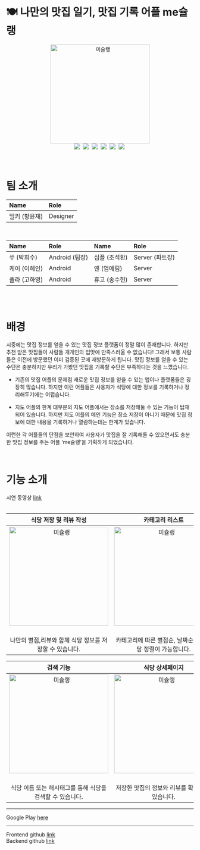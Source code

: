# 🍽 나만의 맛집 일기, 맛집  기록 어플 me슐랭
<div align=center>
  <img width="266" alt="미슐랭" src="https://user-images.githubusercontent.com/88089316/149492971-00cafd32-c265-4ca9-84c0-5aec16510b77.png">
</div>

<div align=center>
    <img src="https://img.shields.io/badge/Kotlin-7F52FF?style=flat-square&logo=Kotlin&logoColor=white"/></a>&nbsp;
    <img src="https://img.shields.io/badge/Java-007396?style=flat-square&logo=Java&logoColor=white"/></a>&nbsp;
    <img src="https://img.shields.io/badge/Android-3DDC84?style=flat-square&logo=Android&logoColor=white"/></a>&nbsp;
    <img src="https://img.shields.io/badge/Spring Boot-6DB33F?style=flat-square&logo=Spring Boot&logoColor=white"/></a>&nbsp;
    <img src="https://img.shields.io/badge/MySQL-4479A1?style=flat-square&logo=MySQL&logoColor=white"/></a>&nbsp;
    <img src="https://img.shields.io/badge/AWS-232F3E?style=flat-square&logo=Amazon AWS&logoColor=white"/></a>&nbsp;
</div>
<br>
<br>

# 팀 소개
|Name|Role|
|:--|:--|
|밀키 (황윤재)|Designer|

<br>

|Name|Role|Name|Role|
|:--|:--|:--|:--|
|쑤 (박희수)|Android (팀장)|심플 (조석환)|Server (파트장)|
|케이 (이혜인)|Android|옌 (엄예림)|Server|
|폴라 (고하영)|Android|휴고 (송수헌)|Server|

<br>
<br>


# 배경
 시중에는 맛집 정보를 얻을 수 있는 맛집 정보 플랫폼이 정말 많이 존재합니다.  하지만 추천 받은 맛집들이 사람들 개개인의 입맛에 만족스러울 수 없습니다!  그래서 보통 사람들은 이전에 방문했던 이미 검증된 곳에 재방문하게 됩니다.  맛집 정보를 얻을 수 있는 수단은 충분하지만 우리가 가봤던 맛집을 기록할 수단은 부족하다는 것을 느꼈습니다.

 - 기존의 맛집 어플의 문제점
 새로운 맛집 정보를 얻을 수 있는 앱이나 플랫폼들은 굉장히 많습니다. 하지만 이런 어플들은 사용자가 식당에 대한 정보를 기록하거나 정리해두기에는 어렵습니다.

 - 지도 어플의 한계
대부분의 지도 어플에서는 장소를 저장해둘 수 있는 기능이 탑재되어 있습니다. 하지만 지도 어플의 메인 기능은 장소 저장이 아니기 때문에 맛집 정보에 대한 내용을 기록하거나 열람하는데는 한계가 있습니다.

이런한 각 어플들의 단점을 보안하여 사용자가 맛집을 잘 기록해둘 수 있으면서도 충분한 맛집 정보를 주는 어플 ‘me슐랭’을 기획하게 되었습니다.

<br>

# 기능 소개
시연 동영상 [link](url)  
<br>

|식당 저장 및 리뷰 작성|카테고리 리스트|
|:--:|:--:|
|<img width="266" alt="미슐랭" src="https://user-images.githubusercontent.com/83093525/153853030-bab2ac0b-4f17-46b7-abc5-4051ecc24ecb.png">&nbsp; |<img width="266" alt="미슐랭" src=https://user-images.githubusercontent.com/83093525/153853599-170eb736-e3eb-41f7-9d9b-9b28828476bc.png>&nbsp;|
|나만의 별점,리뷰와 함께 식당 정보를 저장할 수 있습니다. |카테고리에 따른 별점순, 날짜순으로 식당 정렬이 가능합니다.|

|검색 기능|식당 상세페이지|
|:--:|:--:|
|<img width="266" alt="미슐랭" src=https://user-images.githubusercontent.com/83093525/153853902-c74d7c2e-9b21-4d5f-afa8-e4ae9af4f298.png>&nbsp; |<img width="266" alt="미슐랭" src=https://user-images.githubusercontent.com/83093525/153854486-bb6ed637-5236-4daa-b346-b368cfd74fbc.png>&nbsp;|
|식당 이름 또는 해시태그를 통해 식당을 검색할 수 있습니다. |저장한 맛집의 정보와 리뷰를 확인할 수 있습니다.|

___

Google Play [here](url)
___

Frontend github [link](url)  
Backend github [link](url)


